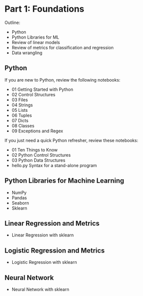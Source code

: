 # Part 1: Foundations


Outline:

* Python 
* Python Libraries for ML
* Review of linear models
* Review of metrics for classification and regression
* Data wrangling

## Python 

If you are new to Python, review the following notebooks:

* 01 Getting Started with Python
* 02 Control Structures
* 03 Files
* 04 Strings
* 05 Lists
* 06 Tuples
* 07 Dicts
* 08 Classes
* 09 Exceptions and Regex

If you just need a quick Python refresher, review these notebooks:

* 01 Ten Things to Know
* 02 Python Control Structures
* 03 Python Data Structures
* hello.py Syntax for a stand-alone program

## Python Libraries for Machine Learning

* NumPy
* Pandas
* Seaborn
* Sklearn

## Linear Regression and Metrics

* Linear Regression with sklearn

## Logistic Regression and Metrics

* Logistic Regression with sklearn

## Neural Network

* Neural Network with sklearn

